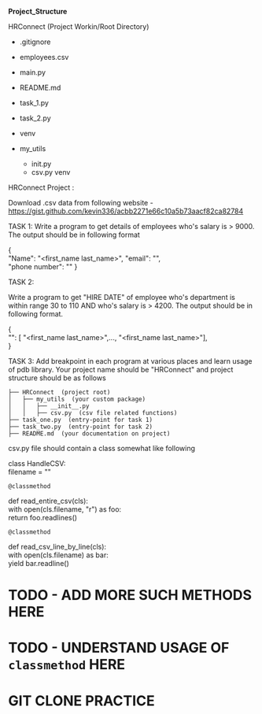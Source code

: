 **Project_Structure**

HRConnect (Project Workin/Root Directory)

- .gitignore
- employees.csv
- main.py
- README.md
- task_1.py
- task_2.py

- venv

- my_utils
  - init.py
  - csv.py venv


    
HRConnect Project :

Download .csv data from following website - 
https://gist.github.com/kevin336/acbb2271e66c10a5b73aacf82ca82784 

TASK 1:
Write a program to get details of employees who's salary is > 9000. The output should be in 
following format

{  
"Name": "<first_name last_name>", 
"email": "<email>",  
"phone number": "<phone number without DOT>" 
}

TASK 2:

Write a program to get "HIRE DATE" of employee who's department is within range 30 to 110 
AND who's salary is > 4200. The output should be in following format. 

{  
"<HIRE DATE in YYYY-MM-DD format>": 
[ "<first_name last_name>",..., "<first_name last_name>"],   
}

TASK 3:
Add breakpoint in each program at various places and learn usage of pdb library.
Your project name should be "HRConnect" and project structure should be as follows 
 
``` 
├── HRConnect  (project root) 
│   ├── my_utils  (your custom package) 
│   │   ├── __init__.py 
│   │   ├── csv.py  (csv file related functions) 
├── task_one.py  (entry-point for task 1) 
├── task_two.py  (entry-point for task 2) 
├── README.md  (your documentation on project)
 ```

csv.py file should contain a class somewhat like following 
 
class HandleCSV:    
filename = "<absolute-path-of-downloaded-file-here>" 
 
    @classmethod   

def read_entire_csv(cls):     
with open(cls.filename, "r") as foo:      
return foo.readlines()
 
    @classmethod    
def read_csv_line_by_line(cls):   
with open(cls.filename) as bar:        
yield bar.readline() 
 
# TODO - ADD MORE SUCH METHODS HERE  
# TODO - UNDERSTAND USAGE OF `classmethod` HERE 


# GIT CLONE PRACTICE
